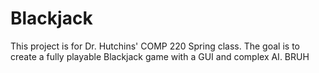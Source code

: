 # Blackjack
This project is for Dr. Hutchins' COMP 220 Spring class. The goal is to create a fully playable Blackjack game with a GUI and complex AI. BRUH
